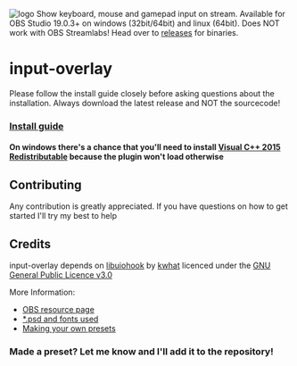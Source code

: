 ![logo](https://i.imgur.com/nPgpsRx.png)
Show keyboard, mouse and gamepad input on stream.
Available for OBS Studio 19.0.3+ on windows (32bit/64bit) and linux (64bit).
Does NOT work with OBS Streamlabs!
Head over to [releases](https://github.com/univrsal/input-overlay/releases) for binaries.

# input-overlay
Please follow the install guide closely before asking questions about the installation.
Always download the latest release and NOT the sourcecode!
### [Install guide](https://vimeo.com/229296849)
#### On windows there's a chance that you'll need to install [Visual C++ 2015 Redistributable](https://www.microsoft.com/en-us/download/details.aspx?id=52685) because the plugin won't load otherwise

## Contributing
Any contribution is greatly appreciated.
If you have questions on how to get started I'll try my best to help

## Credits
input-overlay depends on [libuiohook](https://github.com/kwhat/libuiohook) by [kwhat](https://github.com/kwhat) licenced under the [GNU General Public Licence v3.0](https://www.gnu.org/licenses/gpl-3.0.txt)

More Information:
- [OBS resource page](https://obsproject.com/forum/resources/input-overlay.552/)
- [*.psd and fonts used](https://goo.gl/kyyoXx)
- [Making your own presets](https://vimeo.com/238275966)

### Made a preset? Let me know and I'll add it to the repository!